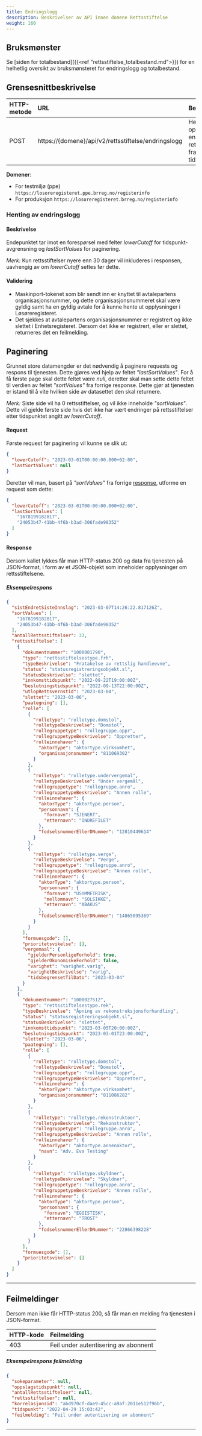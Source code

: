 ```yaml
---
title: Endringslogg
description: Beskrivelser av API innen domene Rettsstiftelse
weight: 160
---
```


## Bruksmønster

Se [siden for totalbestand]({{<ref "rettsstiftelse_totalbestand.md">}}) for en helhetlig oversikt av bruksmønsteret for endringslogg og totalbestand.

## Grensesnittbeskrivelse

| HTTP-metode   | URL                                                   | Beskrivelse                                                                   |
|:------------- |:------------------------------------------------------|:------------------------------------------------------------------------------|
| POST          | https://\{domene\}/api/v2/rettsstiftelse/endringslogg | Hent opplysninger endringer på rettstiftelser fra et ønsket tidspunkt         |

**Domener**:

* For testmiljø (ppe) `https://losoreregisteret.ppe.brreg.no/registerinfo`
* For produksjon `https://losoreregisteret.brreg.no/registerinfo`

### Henting av endringslogg

#### Beskrivelse

Endepunktet tar imot en forespørsel med felter *lowerCutoff* for tidspunkt-avgrensning og *lastSortValues* for paginering.

*Merk:* Kun rettsstiftelser nyere enn 30 dager vil inkluderes i responsen, uavhengig av om *lowerCutoff* settes før dette.

#### Validering

* Maskinport-tokenet som blir sendt inn er knyttet til avtalepartens organisasjonsnummer, og dette organisasjonsnummeret skal være gyldig samt ha en gyldig avtale for å kunne hente ut opplysninger i Løsøreregisteret.
* Det sjekkes at avtalepartens organisasjonsnummer er registrert og ikke slettet i Enhetsregisteret. Dersom det ikke er registrert, eller er slettet, returneres det en feilmelding.

## Paginering

Grunnet store datamengder er det nødvendig å paginere requests og respons til tjenesten. Dette gjøres ved hjelp av feltet *"lastSortValues"*.
For å få første page skal dette feltet være *null*, deretter skal man sette dette feltet til verdien av feltet *"sortValues"* fra forrige response.
Dette gjør at tjenesten er istand til å vite hvilken side av datasettet den skal returnere.

*Merk:* Siste side vil ha 0 rettsstiftelser, og vil ikke inneholde *"sortValues"*.
Dette vil gjelde første side hvis det ikke har vært endringer på rettsstiftelser etter tidspunktet angitt av *lowerCutoff*.

#### Request
Første request før paginering vil kunne se slik ut:
```json
{
  "lowerCutoff": "2023-03-01T00:00:00.000+02:00",
  "lastSortValues": null
}
```
Deretter vil man, basert på *"sortValues"* fra forrige [response](#eksempelrespons), utforme en request som dette:
```json
{
  "lowerCutoff": "2023-03-01T00:00:00.000+02:00",
  "lastSortValues": [
    "1678199182817",
    "24053b47-41bb-4f6b-b3ad-306fade98352"
  ]
}
```

#### Response

Dersom kallet lykkes får man HTTP-status 200 og data fra tjenesten på JSON-format, i form av et JSON-objekt som inneholder opplysninger om rettsstiftelsene.

##### Eksempelrespons

```json
{
  "sistEndretSisteInnslag": "2023-03-07T14:26:22.817126Z",
  "sortValues": [
    "1678199182817",
    "24053b47-41bb-4f6b-b3ad-306fade98352"
  ],
  "antallRettsstiftelser": 33,
  "rettsstiftelse": [
    {
      "dokumentnummer": "1000001790",
      "type": "rettsstiftelsestype.frh",
      "typeBeskrivelse": "Fratakelse av rettslig handleevne",
      "status": "statusregistreringsobjekt.sl",
      "statusBeskrivelse": "slettet",
      "innkomsttidspunkt": "2022-09-22T19:00:00Z",
      "beslutningstidspunkt": "2022-09-13T22:00:00Z",
      "utlopRettsvernstid": "2023-03-04",
      "slettet": "2023-03-06",
      "paategning": [],
      "rolle": [
        {
          "rolletype": "rolletype.domstol",
          "rolletypeBeskrivelse": "Domstol",
          "rollegruppetype": "rollegruppe.oppr",
          "rollegruppetypeBeskrivelse": "Oppretter",
          "rolleinnehaver": {
            "aktorType": "aktortype.virksomhet",
            "organisasjonsnummer": "811069302"
          }
        },
        {
          "rolletype": "rolletype.undervergemal",
          "rolletypeBeskrivelse": "Under vergemål",
          "rollegruppetype": "rollegruppe.anro",
          "rollegruppetypeBeskrivelse": "Annen rolle",
          "rolleinnehaver": {
            "aktorType": "aktortype.person",
            "personnavn": {
              "fornavn": "SJENERT",
              "etternavn": "INDREFILET"
            },
            "fodselsnummerEllerDNummer": "12810449614"
          }
        },
        {
          "rolletype": "rolletype.verge",
          "rolletypeBeskrivelse": "Verge",
          "rollegruppetype": "rollegruppe.anro",
          "rollegruppetypeBeskrivelse": "Annen rolle",
          "rolleinnehaver": {
            "aktorType": "aktortype.person",
            "personnavn": {
              "fornavn": "USYMMETRISK",
              "mellomnavn": "SOLSIKKE",
              "etternavn": "ABAKUS"
            },
            "fodselsnummerEllerDNummer": "14865095369"
          }
        }
      ],
      "formuesgode": [],
      "prioritetsvikelse": [],
      "vergemaal": {
        "gjelderPersonligeForhold": true,
        "gjelderOkonomiskeForhold": false,
        "varighet": "varighet.varig",
        "varighetBeskrivelse": "varig",
        "tidsbegrensetTilDato": "2023-03-04"
      }
    },
    {
      "dokumentnummer": "1000027512",
      "type": "rettsstiftelsestype.rek",
      "typeBeskrivelse": "Åpning av rekonstruksjonsforhandling",
      "status": "statusregistreringsobjekt.sl",
      "statusBeskrivelse": "slettet",
      "innkomsttidspunkt": "2023-03-05T20:00:00Z",
      "beslutningstidspunkt": "2023-03-01T23:00:00Z",
      "slettet": "2023-03-06",
      "paategning": [],
      "rolle": [
        {
          "rolletype": "rolletype.domstol",
          "rolletypeBeskrivelse": "Domstol",
          "rollegruppetype": "rollegruppe.oppr",
          "rollegruppetypeBeskrivelse": "Oppretter",
          "rolleinnehaver": {
            "aktorType": "aktortype.virksomhet",
            "organisasjonsnummer": "811086282"
          }
        },
        {
          "rolletype": "rolletype.rekonstruktoer",
          "rolletypeBeskrivelse": "Rekonstruktør",
          "rollegruppetype": "rollegruppe.anro",
          "rollegruppetypeBeskrivelse": "Annen rolle",
          "rolleinnehaver": {
            "aktorType": "aktortype.annenaktor",
            "navn": "Adv. Eva Testing"
          }
        },
        {
          "rolletype": "rolletype.skyldner",
          "rolletypeBeskrivelse": "Skyldner",
          "rollegruppetype": "rollegruppe.anro",
          "rollegruppetypeBeskrivelse": "Annen rolle",
          "rolleinnehaver": {
            "aktorType": "aktortype.person",
            "personnavn": {
              "fornavn": "EGOISTISK",
              "etternavn": "TROST"
            },
            "fodselsnummerEllerDNummer": "22866398228"
          }
        }
      ],
      "formuesgode": [],
      "prioritetsvikelse": []
    }
  ]
}
```

---

## Feilmeldinger

Dersom man ikke får HTTP-status 200, så får man en melding fra tjenesten i JSON-format.

| HTTP-kode   | Feilmelding                                                                                 |
|:----------- |:------------------------------------------------------------------------------------------- |
| 403         | Feil under autentisering av abonnent                                           |

##### Eksempelrespons feilmelding

```json
{
  "sokeparameter": null,
  "oppslagstidspunkt": null,
  "antallRettsstiftelser": null,
  "rettsstiftelser": null,
  "korrelasjonsid": "abd970cf-dae9-45cc-a9af-2011e512f96b",
  "tidspunkt": "2022-04-29 15:03:42",
  "feilmelding": "Feil under autentisering av abonnent"
}
```

---
